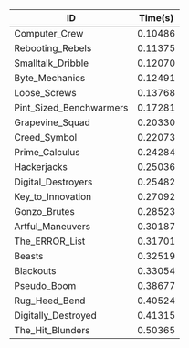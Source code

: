 |ID|Time(s)|
|-|-|
|Computer_Crew|0.10486|
|Rebooting_Rebels|0.11375|
|Smalltalk_Dribble|0.12070|
|Byte_Mechanics|0.12491|
|Loose_Screws|0.13768|
|Pint_Sized_Benchwarmers|0.17281|
|Grapevine_Squad|0.20330|
|Creed_Symbol|0.22073|
|Prime_Calculus|0.24284|
|Hackerjacks|0.25036|
|Digital_Destroyers|0.25482|
|Key_to_Innovation|0.27092|
|Gonzo_Brutes|0.28523|
|Artful_Maneuvers|0.30187|
|The_ERROR_List|0.31701|
|Beasts|0.32519|
|Blackouts|0.33054|
|Pseudo_Boom|0.38677|
|Rug_Heed_Bend|0.40524|
|Digitally_Destroyed|0.41315|
|The_Hit_Blunders|0.50365|
